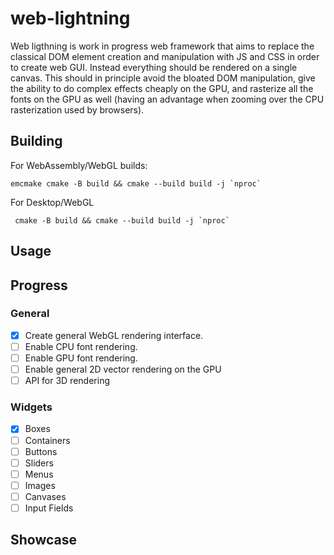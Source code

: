 # web-lightning

Web ligthning is work in progress web framework that aims to replace the classical DOM element creation and manipulation
with JS and CSS in order to create web GUI. Instead everything should be rendered on a single canvas. This should in principle
avoid the bloated DOM manipulation, give the ability to do complex effects cheaply on the GPU, and rasterize all the fonts on
the GPU as well (having an advantage when zooming over the CPU rasterization used by browsers).

## Building

For WebAssembly/WebGL builds:

    emcmake cmake -B build && cmake --build build -j `nproc`
    
For Desktop/WebGL

     cmake -B build && cmake --build build -j `nproc`

    
## Usage

## Progress
### General
- [x] Create general WebGL rendering interface.
- [ ] Enable CPU font rendering.
- [ ] Enable GPU font rendering.
- [ ] Enable general 2D vector rendering on the GPU
- [ ] API for 3D rendering
### Widgets
- [x] Boxes
- [ ] Containers
- [ ] Buttons
- [ ] Sliders
- [ ] Menus
- [ ] Images
- [ ] Canvases
- [ ] Input Fields

## Showcase
